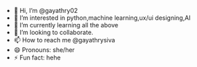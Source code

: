 - 👋 Hi, I’m @gayathry02
- 👀 I’m interested in python,machine learning,ux/ui designing,AI
- 🌱 I’m currently learning all the above
- 💞️ I’m looking to collaborate.
- 📫 How to reach me @gayathrysiva
- 😄 Pronouns: she/her
- ⚡ Fun fact: hehe

<!---
gayathry02/gayathry02 is a ✨ special ✨ repository because its `README.md` (this file) appears on your GitHub profile.
You can click the Preview link to take a look at your changes.
--->
